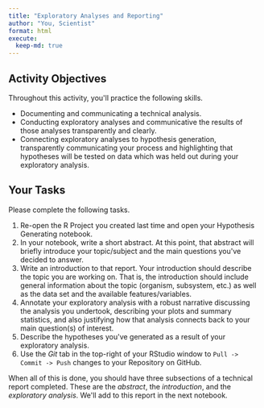 ```yaml
---
title: "Exploratory Analyses and Reporting"
author: "You, Scientist"
format: html
execute:
  keep-md: true
---
```






## Activity Objectives

Throughout this activity, you'll practice the following skills.

+ Documenting and communicating a technical analysis.
+ Conducting exploratory analyses and communicative the results of those analyses transparently and clearly.
+ Connecting exploratory analyses to hypothesis generation, transparently communicating your process and highlighting that hypotheses will be tested on data which was held out during your exploratory analysis.

## Your Tasks

Please complete the following tasks. 

1. Re-open the R Project you created last time and open your Hypothesis Generating notebook.
2. In your notebook, write a short abstract. At this point, that abstract will briefly introduce your topic/subject and the main questions you've decided to answer.
3. Write an introduction to that report. Your introduction should describe the topic you are working on. That is, the introduction should include general information about the topic (organism, subsystem, etc.) as well as the data set and the available features/variables.
4. Annotate your exploratory analysis with a robust narrative discussing the analysis you undertook, describing your plots and summary statistics, and also justifying how that analysis connects back to your main question(s) of interest.
5. Describe the hypotheses you've generated as a result of your exploratory analysis.
6. Use the *Git* tab in the top-right of your RStudio window to `Pull -> Commit -> Push` changes to your Repository on GitHub.

When all of this is done, you should have three subsections of a technical report completed. These are the *abstract*, the *introduction*, and the *exploratory analysis*. We'll add to this report in the next notebook.


